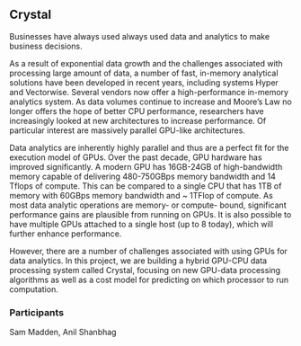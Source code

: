 ## Crystal
Businesses have always used always used data and analytics to make business decisions.

As a result of exponential data growth and the challenges associated with processing large amount of data, a number of fast, in-memory analytical solutions have been developed in recent years, including systems Hyper and Vectorwise. Several vendors now offer a high-performance in-memory analytics system. As data volumes continue to increase and Moore’s Law no longer offers the hope of better CPU performance, researchers have increasingly looked at new architectures to increase performance. Of particular interest are massively parallel GPU-like architectures.

Data analytics are inherently highly parallel and thus are a perfect fit for the execution model of GPUs. Over the past decade, GPU hardware has improved significantly. A modern GPU has 16GB-24GB of high-bandwidth memory capable of delivering 480-750GBps memory bandwidth and 14 Tflops of compute. This can be compared to a single CPU that has 1TB of memory with 60GBps memory bandwidth and ~ 1TFlop of compute. As most data analytic operations are memory- or compute- bound, significant performance gains are plausible from running on GPUs. It is also possible to have multiple GPUs attached to a single host (up to 8 today), which will further enhance performance.

However, there are a number of challenges associated with using GPUs for data analytics. In this project, we are building a hybrid GPU-CPU data processing system called Crystal, focusing on new GPU-data processing algorithms as well as a cost model for predicting on which processor to run computation.

### Participants
Sam Madden, Anil Shanbhag
